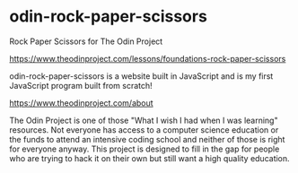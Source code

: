 # odin-rock-paper-scissors

Rock Paper Scissors for The Odin Project

https://www.theodinproject.com/lessons/foundations-rock-paper-scissors

odin-rock-paper-scissors is a website built in JavaScript and is my first JavaScript program built from scratch!

https://www.theodinproject.com/about

The Odin Project is one of those "What I wish I had when I was learning" resources. Not everyone has access to a computer science education or the funds to attend an intensive coding school and neither of those is right for everyone anyway. This project is designed to fill in the gap for people who are trying to hack it on their own but still want a high quality education.
